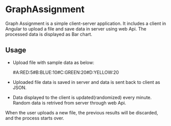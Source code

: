 # GraphAssignment
Graph Assignment is a simple client-server application. It includes a client in Angular to upload a file and save data in server using web Api. The processed data is displayed as Bar chart.

## Usage

* Upload file with sample data as below:

    #A:RED:5#B:BLUE:10#C:GREEN:20#D:YELLOW:20

* Uploaded file data is saved in server and data is sent back to client as JSON.
* Data displayed to the client is updated(randomized) every minute. Random data is retrived from server through web Api.

When the user uploads a new file, the previous results will be discarded, and the process starts over.
